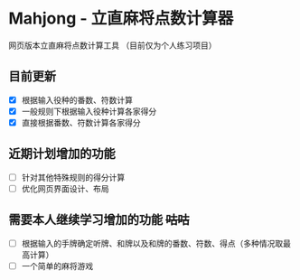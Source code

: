 # Mahjong - 立直麻将点数计算器
网页版本立直麻将点数计算工具 （目前仅为个人练习项目）
## 目前更新
- [x] 根据输入役种的番数、符数计算
- [x] 一般规则下根据输入役种计算各家得分
- [x] 直接根据番数、符数计算各家得分
## 近期计划增加的功能
- [ ] 针对其他特殊规则的得分计算
- [ ] 优化网页界面设计、布局
## 需要本人继续学习增加的功能 ~~咕咕~~
- [ ] 根据输入的手牌确定听牌、和牌以及和牌的番数、符数、得点（多种情况取最高计算）
- [ ] 一个简单的麻将游戏
